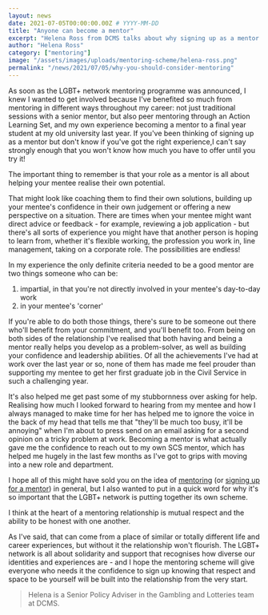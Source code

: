 ```yaml
---
layout: news
date: 2021-07-05T00:00:00.00Z # YYYY-MM-DD
title: "Anyone can become a mentor"
excerpt: "Helena Ross from DCMS talks about why signing up as a mentor is a great idea - and why you shouldn't worry about having the 'right' experience!"
author: "Helena Ross"
category: ["mentoring"]
image: "/assets/images/uploads/mentoring-scheme/helena-ross.png"
permalink: "/news/2021/07/05/why-you-should-consider-mentoring"
---
```


As soon as the LGBT+ network mentoring programme was announced, I knew I wanted to get involved because I've benefited so much from mentoring in different ways throughout my career: not just traditional sessions with a senior mentor, but also peer mentoring through an Action Learning Set, and my own experience becoming a mentor to a final year student at my old university last year. If you've been thinking of signing up as a mentor but don't know if you've got the right experience,I can't say strongly enough that you won't know how much you have to offer until you try it!

The important thing to remember is that your role as a mentor is all about helping your mentee realise their own potential.

That might look like coaching them to find their own solutions, building up your mentee's confidence in their own judgement or offering a new perspective on a situation. There are times when your mentee might want direct advice or feedback - for example, reviewing a job application - but there's all sorts of experience you might have that another person is hoping to learn from, whether it's flexible working, the profession you work in, line management, taking on a corporate role. The possibilities are endless!

In my experience the only definite criteria needed to be a good mentor are two things someone who can be:

1. impartial, in that you're not directly involved in your mentee's day-to-day work
2. in your mentee's 'corner'

If you're able to do both those things, there's sure to be someone out there who'll benefit from your commitment, and you'll benefit too. From being on both sides of the relationship I've realised that both having and being a mentor really helps you develop as a problem-solver, as well as building your confidence and leadership abilities. Of all the achievements I've had at work over the last year or so, none of them has made me feel prouder than supporting my mentee to get her first graduate job in the Civil Service in such a challenging year.

It's also helped me get past some of my stubbornness over asking for help. Realising how much I looked forward to hearing from my mentee and how I always managed to make time for her has helped me to ignore the voice in the back of my head that tells me that "they'll be much too busy, it'll be annoying" when I'm about to press send on an email asking for a second opinion on a tricky problem at work. Becoming a mentor is what actually gave me the confidence to reach out to my own SCS mentor, which has helped me hugely in the last few months as I've got to grips with moving into a new role and department.

I hope all of this might have sold you on the idea of [mentoring](/publication/register-as-a-mentor) (or [signing up for a mentor](/publication/register-as-a-mentee)) in general, but I also wanted to put in a quick word for why it's so important that the LGBT+ network is putting together its own scheme.

I think at the heart of a mentoring relationship is mutual respect and the ability to be honest with one another.

As I've said, that can come from a place of similar or totally different life and career experiences, but without it the relationship won't flourish. The LGBT+ network is all about solidarity and support that recognises how diverse our identities and experiences are - and I hope the mentoring scheme will give everyone who needs it the confidence to sign up knowing that respect and space to be yourself will be built into the relationship from the very start.

> Helena is a Senior Policy Adviser in the Gambling and Lotteries team at DCMS.